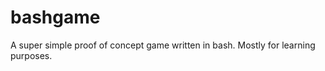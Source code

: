 bashgame
========
A super simple proof of concept game written in bash.  Mostly for learning purposes.
